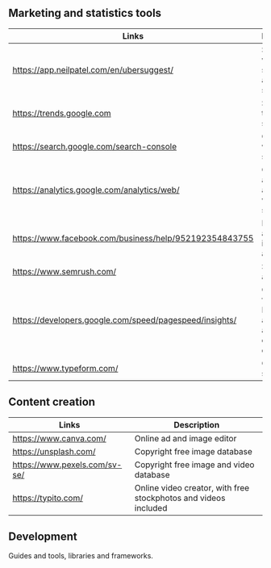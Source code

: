 
## Marketing and statistics tools


| Links | Description |
|--|--|
| https://app.neilpatel.com/en/ubersuggest/  | See search word statitics and analize seo  |
| https://trends.google.com | Search terms and statistics|
| https://search.google.com/search-console | Google website statics|
| https://analytics.google.com/analytics/web/ | Google analytics, advanced website statistics|
| https://www.facebook.com/business/help/952192354843755 | Facebook and instagram ads|
| https://www.semrush.com/ | SEO, site audits |
| https://developers.google.com/speed/pagespeed/insights/ | Google tool for Pagespeed analysis and test on different devices. |
| https://www.typeform.com/ | Create surveys |

## Content creation

|Links| Description |
|--|--|
| https://www.canva.com/ | Online ad and image editor |
| https://unsplash.com/ | Copyright free image database |
| https://www.pexels.com/sv-se/ | Copyright free image and video database |
| https://typito.com/ | Online video creator, with free stockphotos and videos included |


## Development 
Guides and tools, libraries and frameworks.

